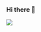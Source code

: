### Hi there 👋

<img src="https://github-readme-stats.vercel.app/api?username=Greg-art&&show_icons=true&title_color=fffcff&icon_color=bb2acf&text_color=daf7dc&bg_color=151515">


<!--
**Greg-art/Greg-art** is a ✨ _special_ ✨ repository because its `README.md` (this file) appears on your GitHub profile.

Here are some ideas to get you started:

- 🔭 I’m currently working on ...
- 🌱 I’m currently learning ...
- 👯 I’m looking to collaborate on ...
- 🤔 I’m looking for help with ...
- 💬 Ask me about ...
- 📫 How to reach me: ...
- 😄 Pronouns: ...
- ⚡ Fun fact: ...
-->
